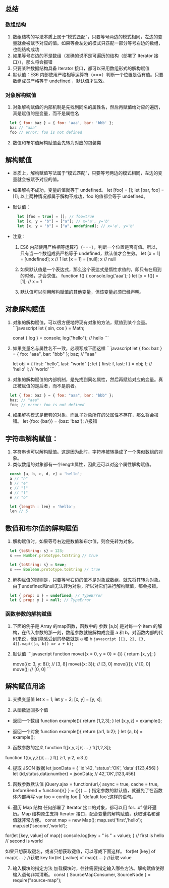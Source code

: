 ## 总结
### 数组结构
1. 数组结构的写法本质上属于“模式匹配”，只要等号两边的模式相同，左边的变量就会被赋予对应的值。如果等会左边的模式只匹配一部分等号右边的数组，也能结构成功
2. 如果等号右边的不是数组（准确的说不是可遍历的结构（部署了 Iterator 接口）），那么将会报错
3. 只要某种数据结构具备 Iterator 接口，都可以采用数组形式的解构赋值
4. 默认值：ES6 内部使用严格相等运算符（===）判断一个位置是否有值。只要数组成员严格等于 undefined ，默认值才生效。

### 对象解构赋值
1. 对象解构赋值的内部机制是先找到同名的属性名，然后再赋值给对应的遍历，真是赋值的是变量，而不是属性名
  ```javascript
    let { foo: baz } = { foo: 'aaa', bar: 'bbb' };
    baz // "aaa"
    foo // error: foo is not defined
  ```
2. 数值和布尔值解构赋值会先转为对应的包装类

## 解构赋值
- 本质上，解构赋值写法属于“模式匹配”，只要等号两边的模式相同，左边的变量就会被赋予对应的值。
- 如果解构不成功，变量的值就等于 undefined。
  let [foo] = [];
  let [bar, foo] = [1];
  以上两种情况都属于解构不成功，foo 的值都会等于 undefined。

- 默认值：
  ```javascript
    let [foo = true] = []; // foo=true
    let [x, y = "b"] = ["a"]; // x='a', y='b'
    let [x, y = "b"] = ["a", undefined]; // x='a', y='b'
  ```
- 注意：
  1. ES6 内部使用严格相等运算符（===），判断一个位置是否有值。所以，只有当一个数组成员严格等于 undefined，默认值才会生效。
    let [x = 1] = [undefined]; x // 1
    let [x = 1] = [null]; x // null

  2. 如果默认值是一个表达式，那么这个表达式是惰性求值的，即只有在用到的时候，才会求值。
    function f() { console.log('aaa'); }
    let [x = f()] = [1]; // x = 1

  3. 默认值可以引用解构赋值的其他变量，但该变量必须已经声明。

## 对象解构赋值
  1. 对象的解构赋值，可以很方便地将现有对象的方法，赋值到某个变量。
    ```javascript
      let { sin, cos } = Math;

      const { log } = console;
      log("hello"); // hello
    ```

  2. 如果变量名与属性名不一致，必须写成下面这样
    ```javascript
      let { foo: baz } = { foo: "aaa", bar: "bbb" };
      baz; // "aaa"

      let obj = { first: "hello", last: "world" };
      let { first: f, last: l } = obj;
      f; // 'hello'
      l; // 'world'
    ```

  3. 对象的解构赋值的内部机制，是先找到同名属性，然后再赋给对应的变量。真正被赋值的是后者，而不是前者。
  ```javascript
    let { foo: baz } = { foo: "aaa", bar: "bbb" };
    baz; // "aaa"
    foo; // error: foo is not defined
  ```

  4. 如果解构模式是嵌套的对象，而且子对象所在的父属性不存在，那么将会报错。
    let {foo: {bar}} = {baz: 'baz'};  //报错


## 字符串解构赋值：
  1. 字符串也可以解构赋值。这是因为此时，字符串被转换成了一个类似数组的对象。
  2. 类似数组的对象都有一个length属性，因此还可以对这个属性解构赋值。
  ```javascript
    const [a, b, c, d, e] = 'hello';
    a // "h"
    b // "e"
    c // "l"
    d // "l"
    e // "o"

    let {length : len} = 'hello';
    len // 5
  ```

## 数值和布尔值的解构赋值
  1. 解构赋值时，如果等号右边是数值和布尔值，则会先转为对象。
  ```javascript
    let {toString: s} = 123;
    s === Number.prototype.toString // true

    let {toString: s} = true;
    s === Boolean.prototype.toString // true
  ```

  2. 解构赋值的规则是，只要等号右边的值不是对象或数组，就先将其转为对象。由于undefined和null无法转为对象，所以对它们进行解构赋值，都会报错。
  ```javascript
    let { prop: x } = undefined; // TypeError
    let { prop: y } = null; // TypeError
  ```

### 函数参数的解构赋值
  1. 下面的例子是 Array 的map函数，函数中的 参数 [a,b] 是对每一个 item 的解构，在传入参数的那一刻，数组参数就被解构成变量 a 和 b。对函数内部的代码来说，他们能感受到的参数就是 a 和 b
    ``` javascript
      [[1, 2], [3, 4]].map(([a, b]) => a + b);
    ```
  2. 默认值
    ```javascript 
      function move({x = 0, y = 0} = {}) {
        return [x, y];
      }

      move({x: 3, y: 8}); // [3, 8]
      move({x: 3}); // [3, 0]
      move({}); // [0, 0]
      move(); // [0, 0]
    ```

## 解构赋值用途

1. 交换变量值
   let x = 1;
   let y = 2;
   [x, y] = [y, x];

2. 从函数返回多个值

- 返回一个数组
  function example(){
    return [1,2,3];
  }
  let [x,y,z] = example();

- 返回一个对象
  function example(){
    return {a:1, b:2};
  }
  let {a, b} = example();

3. 函数参数的定义
   function f([x,y,z]){ ... }
   f([1,2,3]);

  function f({x,y,z}){ ... }
  f({
    z:1,
    y:2,
    x:3
  })

4. 提取 JSON 数据
   let jsonData = {
    'id':42,
    'status':'OK',
    'data':[123,456]
   }
   let {id,status,data:number} = jsonData;
   // 42,'OK',[123,456]

5. 函数参数默认值
   jQuery.ajax = function(url,{
    async = true,
    cache = true,
    beforeSend = function(){}
   } = {}){ ... }
   指定参数的默认值，就避免了在函数体内部再写 var foo = config.foo || 'default foo';这样的语句。

6. 遍历 Map 结构
   任何部署了 Iterator 接口的对象，都可以用 for...of 循环遍历。Map 结构原生支持 Iterator 接口，配合变量的解构赋值，获取键名和键值就非常方便。
   const map = new Map();
   map.set('first','hello');
   map.set('second','world');

for(let [key, value] of map){
console.log(key + " is " + value);
}
// first is hello
// second is world

如果只想获取键名，或者只想获取键值，可以写成下面这样。
for(let [key] of map){ ... } //获取 key
for(let [,value] of map){ ... } //获取 value

7. 输入模块的指定方法
   加载模块时，往往需要指定输入哪些方法。解构赋值使得输入语句非常清晰。
   const { SourceMapConsumer, SourceNode } = require("source-map");
